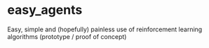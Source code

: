 # easy_agents
Easy, simple and (hopefully) painless use of reinforcement learning algorithms (prototype / proof of concept)
